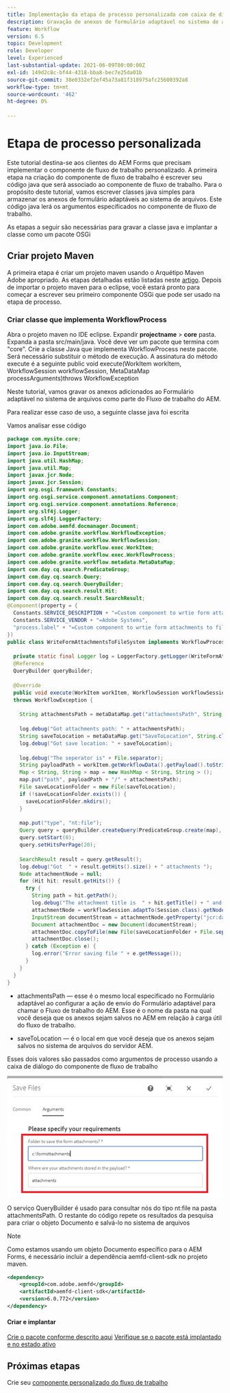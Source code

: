```yaml
---
title: Implementação da etapa de processo personalizada com caixa de diálogo
description: Gravação de anexos de formulário adaptável no sistema de arquivos usando a etapa de processo personalizada
feature: Workflow
version: 6.5
topic: Development
role: Developer
level: Experienced
last-substantial-update: 2021-06-09T00:00:00Z
exl-id: 149d2c8c-bf44-4318-bba8-bec7e25da01b
source-git-commit: 38e0332ef2ef45a73a81f318975afc25600392a8
workflow-type: tm+mt
source-wordcount: '462'
ht-degree: 0%

---
```


# Etapa de processo personalizada

Este tutorial destina-se aos clientes do AEM Forms que precisam implementar o componente de fluxo de trabalho personalizado. A primeira etapa na criação do componente de fluxo de trabalho é escrever seu código java que será associado ao componente de fluxo de trabalho. Para o propósito deste tutorial, vamos escrever classes java simples para armazenar os anexos de formulário adaptáveis ao sistema de arquivos. Este código java lerá os argumentos especificados no componente de fluxo de trabalho.

As etapas a seguir são necessárias para gravar a classe java e implantar a classe como um pacote OSGi

## Criar projeto Maven

A primeira etapa é criar um projeto maven usando o Arquétipo Maven Adobe apropriado. As etapas detalhadas estão listadas neste [artigo](https://experienceleague.adobe.com/docs/experience-manager-learn/forms/creating-your-first-osgi-bundle/create-your-first-osgi-bundle.html). Depois de importar o projeto maven para o eclipse, você estará pronto para começar a escrever seu primeiro componente OSGi que pode ser usado na etapa de processo.


### Criar classe que implementa WorkflowProcess

Abra o projeto maven no IDE eclipse. Expandir **projectname** > **core** pasta. Expanda a pasta src/main/java. Você deve ver um pacote que termina com &quot;core&quot;. Crie a classe Java que implementa WorkflowProcess neste pacote. Será necessário substituir o método de execução. A assinatura do método execute é a seguinte public void execute(WorkItem workItem, WorkflowSession workflowSession, MetaDataMap processArguments)throws WorkflowException

Neste tutorial, vamos gravar os anexos adicionados ao Formulário adaptável no sistema de arquivos como parte do Fluxo de trabalho do AEM.

Para realizar esse caso de uso, a seguinte classe java foi escrita

Vamos analisar esse código

```java
package com.mysite.core;
import java.io.File;
import java.io.InputStream;
import java.util.HashMap;
import java.util.Map;
import javax.jcr.Node;
import javax.jcr.Session;
import org.osgi.framework.Constants;
import org.osgi.service.component.annotations.Component;
import org.osgi.service.component.annotations.Reference;
import org.slf4j.Logger;
import org.slf4j.LoggerFactory;
import com.adobe.aemfd.docmanager.Document;
import com.adobe.granite.workflow.WorkflowException;
import com.adobe.granite.workflow.WorkflowSession;
import com.adobe.granite.workflow.exec.WorkItem;
import com.adobe.granite.workflow.exec.WorkflowProcess;
import com.adobe.granite.workflow.metadata.MetaDataMap;
import com.day.cq.search.PredicateGroup;
import com.day.cq.search.Query;
import com.day.cq.search.QueryBuilder;
import com.day.cq.search.result.Hit;
import com.day.cq.search.result.SearchResult;
@Component(property = {
  Constants.SERVICE_DESCRIPTION + "=Custom component to wrtie form attachments to file system",
  Constants.SERVICE_VENDOR + "=Adobe Systems",
  "process.label" + "=Custom component to wrtie form attachments to file system"
})
public class WriteFormAttachmentsToFileSystem implements WorkflowProcess {

  private static final Logger log = LoggerFactory.getLogger(WriteFormAttachmentsToFileSystem.class);
  @Reference
  QueryBuilder queryBuilder;

  @Override
  public void execute(WorkItem workItem, WorkflowSession workflowSession, MetaDataMap metaDataMap)
  throws WorkflowException {

    String attachmentsPath = metaDataMap.get("attachmentsPath", String.class);

    log.debug("Got attachments path: " + attachmentsPath);
    String saveToLocation = metaDataMap.get("SaveToLocation", String.class);
    log.debug("Got save location: " + saveToLocation);

    log.debug("The seperator is" + File.separator);
    String payloadPath = workItem.getWorkflowData().getPayload().toString();
    Map < String, String > map = new HashMap < String, String > ();
    map.put("path", payloadPath + "/" + attachmentsPath);
    File saveLocationFolder = new File(saveToLocation);
    if (!saveLocationFolder.exists()) {
      saveLocationFolder.mkdirs();
    }

    map.put("type", "nt:file");
    Query query = queryBuilder.createQuery(PredicateGroup.create(map), workflowSession.adaptTo(Session.class));
    query.setStart(0);
    query.setHitsPerPage(20);

    SearchResult result = query.getResult();
    log.debug("Got  " + result.getHits().size() + " attachments ");
    Node attachmentNode = null;
    for (Hit hit: result.getHits()) {
      try {
        String path = hit.getPath();
        log.debug("The attachment title is  " + hit.getTitle() + " and the attachment path is  " + path);
        attachmentNode = workflowSession.adaptTo(Session.class).getNode(path + "/jcr:content");
        InputStream documentStream = attachmentNode.getProperty("jcr:data").getBinary().getStream();
        Document attachmentDoc = new Document(documentStream);
        attachmentDoc.copyToFile(new File(saveLocationFolder + File.separator + hit.getTitle()));
        attachmentDoc.close();
      } catch (Exception e) {
        log.error("Error saving file " + e.getMessage());
      }
    }
  }
}
```


* attachmentsPath — esse é o mesmo local especificado no Formulário adaptável ao configurar a ação de envio do Formulário adaptável para chamar o Fluxo de trabalho do AEM. Esse é o nome da pasta na qual você deseja que os anexos sejam salvos no AEM em relação à carga útil do fluxo de trabalho.

* saveToLocation — é o local em que você deseja que os anexos sejam salvos no sistema de arquivos do servidor AEM.

Esses dois valores são passados como argumentos de processo usando a caixa de diálogo do componente de fluxo de trabalho

![EtapaProcesso](assets/custom-workflow-component.png)

O serviço QueryBuilder é usado para consultar nós do tipo nt:file na pasta attachmentsPath. O restante do código repete os resultados da pesquisa para criar o objeto Documento e salvá-lo no sistema de arquivos


>[!NOTE]
>
>Como estamos usando um objeto Documento específico para o AEM Forms, é necessário incluir a dependência aemfd-client-sdk no projeto maven.

```xml
<dependency>
    <groupId>com.adobe.aemfd</groupId>
    <artifactId>aemfd-client-sdk</artifactId>
    <version>6.0.772</version>
</dependency>
```

#### Criar e implantar

[Crie o pacote conforme descrito aqui](https://experienceleague.adobe.com/docs/experience-manager-learn/forms/creating-your-first-osgi-bundle/create-your-first-osgi-bundle.html)
[Verifique se o pacote está implantado e no estado ativo](http://localhost:4502/system/console/bundles)

## Próximas etapas

Crie seu [componente personalizado do fluxo de trabalho](./custom-workflow-component.md)

